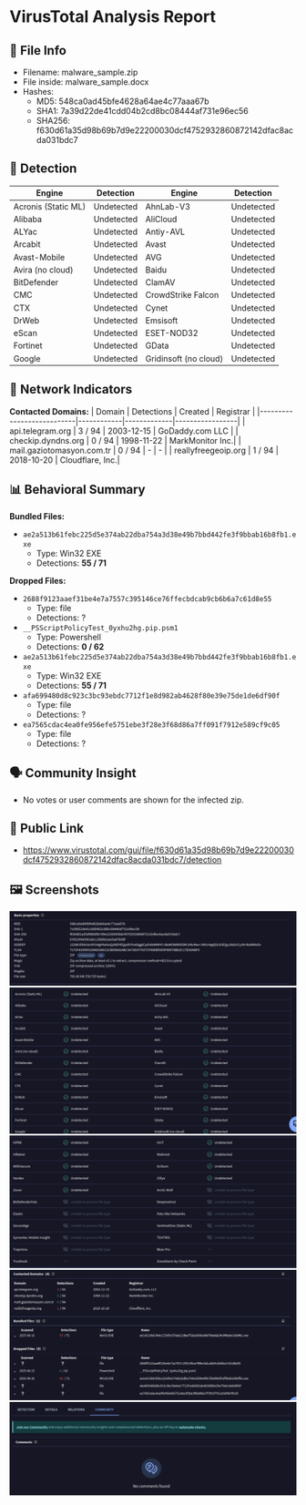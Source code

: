 # VirusTotal Analysis Report

## 📁 File Info
- Filename: malware_sample.zip
- File inside: malware_sample.docx
- Hashes:
  - MD5: 548ca0ad45bfe4628a64ae4c77aaa67b
  - SHA1: 7a39d22de41cdd04b2cd8bc08444af731e96ec56
  - SHA256: f630d61a35d98b69b7d9e22200030dcf4752932860872142dfac8acda031bdc7

## 🧪 Detection
| Engine                | Detection   | Engine               | Detection   |
|------------------------|-------------|----------------------|-------------|
| Acronis (Static ML)    | Undetected  | AhnLab-V3            | Undetected  |
| Alibaba                | Undetected  | AliCloud             | Undetected  |
| ALYac                  | Undetected  | Antiy-AVL            | Undetected  |
| Arcabit                | Undetected  | Avast                | Undetected  |
| Avast-Mobile           | Undetected  | AVG                  | Undetected  |
| Avira (no cloud)       | Undetected  | Baidu                | Undetected  |
| BitDefender            | Undetected  | ClamAV               | Undetected  |
| CMC                    | Undetected  | CrowdStrike Falcon   | Undetected  |
| CTX                    | Undetected  | Cynet                | Undetected  |
| DrWeb                  | Undetected  | Emsisoft             | Undetected  |
| eScan                  | Undetected  | ESET-NOD32           | Undetected  |
| Fortinet               | Undetected  | GData                | Undetected  |
| Google                 | Undetected  | Gridinsoft (no cloud)| Undetected  |

## 📡 Network Indicators
**Contacted Domains:**
| Domain                   | Detections | Created     | Registrar       |
|---------------------------|------------|-------------|-----------------|
| api.telegram.org          | 3 / 94     | 2003-12-15  | GoDaddy.com LLC |
| checkip.dyndns.org        | 0 / 94     | 1998-11-22  | MarkMonitor Inc.|
| mail.gaziotomasyon.com.tr | 0 / 94     | -           | -               |
| reallyfreegeoip.org       | 1 / 94     | 2018-10-20  | Cloudflare, Inc.|


## 📊 Behavioral Summary
**Bundled Files:**
- `ae2a513b61febc225d5e374ab22dba754a3d38e49b7bbd442fe3f9bbab16b8fb1.exe`  
  - Type: Win32 EXE  
  - Detections: **55 / 71**

**Dropped Files:**
- `2688f9123aaef31be4e7a7557c395146ce76ffecbdcab9cb6b6a7c61d8e55`  
  - Type: file  
  - Detections: ?  
- `__PSScriptPolicyTest_0yxhu2hg.pip.psm1`  
  - Type: Powershell  
  - Detections: **0 / 62**  
- `ae2a513b61febc225d5e374ab22dba754a3d38e49b7bbd442fe3f9bbab16b8fb1.exe`  
  - Type: Win32 EXE  
  - Detections: **55 / 71**  
- `afa699480d8c923c3bc93ebdc7712f1e8d982ab4628f80e39e75de1de6df90f`  
  - Type: file  
  - Detections: ?  
- `ea7565cdac4ea0fe956efe5751ebe3f28e3f68d86a7ff091f7912e589cf9c05`  
  - Type: file  
  - Detections: ?  


## 🗣️ Community Insight
- No votes or user comments are shown for the infected zip.


## 🔐 Public Link
- https://www.virustotal.com/gui/file/f630d61a35d98b69b7d9e22200030dcf4752932860872142dfac8acda031bdc7/detection

## 🖼️ Screenshots
![hashes](screenshots/image-2.png)<br>
![engine-detecton1](screenshots/image.png)<br>
![engine-detection2](screenshots/image-1.png)<br>
![network-indicators](screenshots/image-3.png)<br>
![community](screenshots/image-4.png)<br>